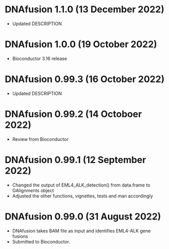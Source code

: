 # DNAfusion 1.1.0 (13 December 2022)
* Updated DESCRIPTION

# DNAfusion 1.0.0 (19 October 2022)
* Bioconductor 3.16 release 

# DNAfusion 0.99.3 (16 October 2022)
* Updated DESCRIPTION

# DNAfusion 0.99.2 (14 Octoboer 2022)
* Review from Bioconductor

# DNAfusion 0.99.1 (12 September 2022)
* Changed the output of EML4_ALK_detection() from data.frame to GAlignments
object
* Adjusted the other functions, vignettes, tests and man accordingly

# DNAfusion 0.99.0 (31 August 2022)
* DNAfusion takes BAM file as input and identifies EML4-ALK gene fusions
* Submitted to Bioconductor.
